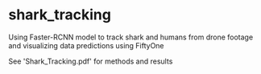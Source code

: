 # shark_tracking
Using Faster-RCNN model to track shark and humans from drone footage and visualizing data predictions using FiftyOne

See 'Shark_Tracking.pdf' for methods and results
